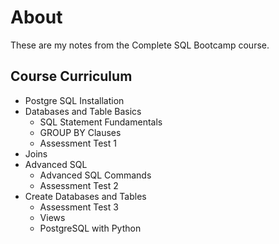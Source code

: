 # About

These are my notes from the Complete SQL Bootcamp course.

## Course Curriculum

- Postgre SQL Installation
- Databases and Table Basics
  - SQL Statement Fundamentals
  - GROUP BY Clauses
  - Assessment Test 1
- Joins
- Advanced SQL
  - Advanced SQL Commands
  - Assessment Test 2
- Create Databases and Tables
  - Assessment Test 3
  - Views
  - PostgreSQL with Python
